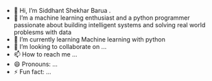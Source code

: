 - 👋 Hi, I’m Siddhant Shekhar Barua . 
- 👀 I’m a machine learning enthusiast and a python programmer passionate about building intelligent systems and solving real world problesms with data
- 🌱 I’m currently learning Machine learning with python
- 💞️ I’m looking to collaborate on ...
- 📫 How to reach me ...
- 😄 Pronouns: ...
- ⚡ Fun fact: ...

<!---
Siddhant-Shekhar-Barua/Siddhant-Shekhar-Barua is a ✨ special ✨ repository because its `README.md` (this file) appears on your GitHub profile.
You can click the Preview link to take a look at your changes.
--->
